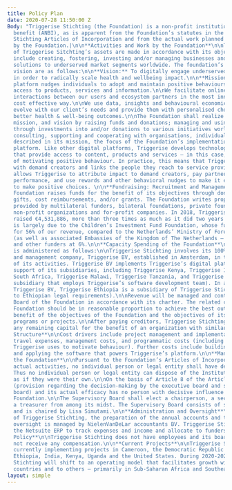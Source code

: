 ```yaml
---
title: Policy Plan
date: 2020-07-28 11:50:00 Z
Body: "Triggerise Stichting (the Foundation) is a non-profit institution for the public
  benefit (ANBI), as is apparent from the Foundation’s statutes in the Triggerise
  Stichting Articles of Incorporation and from the actual work planned and implemented
  by the Foundation.|\n\n**Activities and Work by the Foundation**\n\nThe disposition
  of Triggerise Sitchting’s assets are made in accordance with its objectives, which
  include creating, fostering, investing and/or managing businesses and philanthropic
  solutions to underserved market segments worldwide. The foundation’s mission and
  vision are as follows:\n\n**Vision:** To digitally engage underserved individuals
  in order to radically scale health and wellbeing impact.\n\n**Mission:** Our digital
  platform nudges individuals to adopt and maintain positive behaviours by enabling
  access to products, services and information.\n\nWe facilitate online and offline
  interactions between our users and ecosystem partners in the most innovative and
  cost effective way.\n\nWe use data, insights and behavioural economics to constantly
  evolve with our client’s needs and provide them with personalised choices that deliver
  better health & well-being outcomes.\n\nThe Foundation shall realize its objections,
  mission, and vision by raising funds and donations; managing and using such funds
  through investments into and/or donations to various initiatives worldwide; and
  consulting, supporting and cooperating with organisations, individuals and institutions.\n\nAs
  described in its mission, the focus of the Foundation’s implementation is its digital
  platform. Like other digital platforms, Triggerise develops technology and partnerships
  that provide access to content, products and services – in this case, with the goal
  of motivating positive behaviour. In practice, this means that Triggerise partners
  with demand creators and links the people they reach to service providers. This
  allows Triggerise to attribute impact to demand creators, pay partners based on
  performance, and use rewards and other behavioral nudges to make it easier for users
  to make positive choices. \n\n**Fundraising: Recruitment and Management of Funds**\n\nThe
  Foundation raises funds for the benefit of its objectives through donations, awards,
  gifts, cost reimbursements, and/or grants. The Foundation writes proposals for funds
  provided by multilateral funders, bilateral foundations, private foundations, other
  non-profit organizations and for-profit companies. In 2018, Triggerise Stichting
  raised €4,531,886, more than three times as much as it did two years ago. This success
  is largely due to the Children’s Investment Fund Foundation, whose funding accounts
  for 56% of our revenue, compared to the Netherlands’ Ministry of Foreign Affairs
  (as well as associated Embassies of the Kingdom of The Netherlands – EKN) at 36%,
  and other funders at 6%.\n\n**Capacity Spending of the Foundation**\n\nIncome received
  is administered as follows:\n\nTriggerise Stichting involves its 100% subsidiary
  and management company, Triggerise BV, established in Amsterdam, in the fulfillment
  of its activities. Triggerise BV implements Triggerise’s digital platform with the
  support of its subsidiaries, including Triggerise Kenya, Triggerise India, Triggerise
  South Africa, Triggerise Malawi, Triggerise Tanzania, and Triggerise Labs (a Portugal-based
  subsidiary that employs Triggerise’s software development team). In addition to
  Triggerise BV, Triggerise Ethiopia is a subsidiary of Triggerise Stichting (due
  to Ethiopian legal requirements).\n\nRevenue will be managed and controlled by the
  Board of the Foundation in accordance with its charter. The related costs of the
  Foundation should be in reasonable proportion to achieve the best outcomes for the
  benefit of the objectives of the Foundation and the objectives of its related work
  programs or projects.\n\nAfter paying creditors, Triggerise Stichting must spend
  any remaining capital for the benefit of an organization with similar objectives.\n\n**Cost
  Structure**\n\nCost drivers include project management and implementation salaries,
  travel expenses, management costs, and programmatic costs (including the nudges
  Triggerise uses to motivate behaviour). Further costs include building, maintaining,
  and applying the software that powers Triggerise’s platform.\n\n**Management of
  the Foundation**\n\nPursuant to the Foundation’s Articles of Incorporation and its
  actual activities, no individual person or legal entity shall have decisive control.
  Thus no individual person or legal entity can dispose of the Institution’s assets
  as if they were their own.\n\nOn the basis of Article 8 of the Articles of Incorporation
  (provision regarding the decision-making by the executive board and supervisory
  board) and its actual efficacy has no person with decisive influence within the
  Foundation.\n\nThe Supervisory Board shall elect a chairperson, a secretary and
  a treasurer from among its midst. The Supervisory Board consists of six members
  and is chaired by Lisa Simutami.\n\n**Administration and Oversight**\n\nThe administration
  of Triggerise Stichting, the preparation of the annual accounts and the account
  oversight is managed by NielenVanDeLar accountants BV. Triggerise Stichting uses
  the Netsuite ERP to track expenses and income and allocate to funders/projects.\n\n**Remuneration
  Policy**\n\nTriggerise Stichting does not have employees and its board members do
  not receive any compensation.\n\n**Current Projects**\n\nTriggerise Stichting is
  currently implementing projects in Cameroon, the Democratic Republic of the Congo,
  Ethiopia, India, Kenya, Uganda and the United States. During 2020-2023, Triggerise
  Stichting will shift to an operating model that facilitates growth within these
  countries and to others – primarily in Sub-Saharan Africa and Southeast Asia."
layout: simple
---
```



